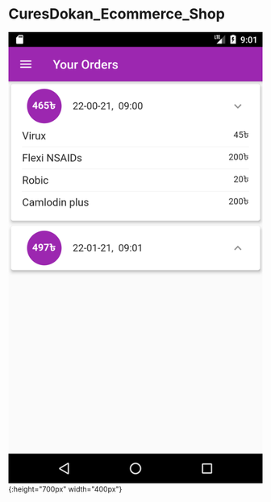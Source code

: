 # CuresDokan_Ecommerce_Shop
 
![first image](https://github.com/hadiuzzaman524/CuresDokan_Ecommerce_Shop/blob/main/Screenshot_1611327681.png){:height="700px" width="400px"}
